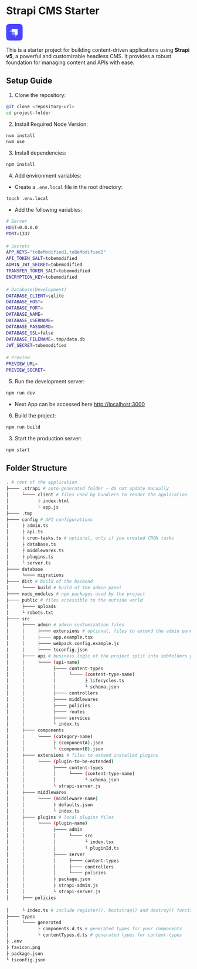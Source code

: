 # Strapi CMS Starter

<img src="favicon.png" width="45" height="45">

This is a starter project for building content-driven applications using **Strapi v5**, a powerful and customizable headless CMS. It provides a robust foundation for managing content and APIs with ease.

## Setup Guide

1. Clone the repository:

```bash
git clone <repository-url>
cd project-folder
```

2. Install Required Node Version:

```bash
nvm install
nvm use
```

3. Install dependencies:

```bash
npm install
```

4. Add environment variables:

- Create a `.env.local` file in the root directory:

```bash
touch .env.local
```

- Add the following variables:

```bash
# Server
HOST=0.0.0.0
PORT=1337

# Secrets
APP_KEYS="toBeModified1,toBeModified2"
API_TOKEN_SALT=tobemodified
ADMIN_JWT_SECRET=tobemodified
TRANSFER_TOKEN_SALT=tobemodified
ENCRYPTION_KEY=tobemodified

# Database(Development)
DATABASE_CLIENT=sqlite
DATABASE_HOST=
DATABASE_PORT=
DATABASE_NAME=
DATABASE_USERNAME=
DATABASE_PASSWORD=
DATABASE_SSL=false
DATABASE_FILENAME=.tmp/data.db
JWT_SECRET=tobemodified

# Preview
PREVIEW_URL=
PREVIEW_SECRET=
```

5. Run the development server:

```bash
npm run dev
```

- Next App can be accessed here [http://localhost:3000](http://localhost:3000)

6. Build the project:

```bash
npm run build
```

3. Start the production server:

```bash
npm start
```

## Folder Structure

```bash
. # root of the application
├──── .strapi # auto-generated folder — do not update manually
│     └──── client # files used by bundlers to render the application
│           ├ index.html
│           └ app.js
├──── .tmp
├──── config # API configurations
│     ├ admin.ts
│     ├ api.ts
│     ├ cron-tasks.ts # optional, only if you created CRON tasks
│     ├ database.ts
│     ├ middlewares.ts
│     ├ plugins.ts
│     └ server.ts
├──── database
│     └──── migrations
├──── dist # build of the backend
│     └──── build # build of the admin panel
├──── node_modules # npm packages used by the project
├──── public # files accessible to the outside world
│     ├──── uploads
│     └ robots.txt
├──── src
│     ├──── admin # admin customization files
│     │     ├──── extensions # optional, files to extend the admin panel
│     │     ├──── app.example.tsx
│     │     ├──── webpack.config.example.js
|     |     ├──── tsconfig.json
│     ├──── api # business logic of the project split into subfolders per API
│     │     └──── (api-name)
│     │           ├──── content-types
│     │           │     └──── (content-type-name)
│     │           │           ├ lifecycles.ts
│     │           │           └ schema.json
│     │           ├──── controllers
│     │           ├──── middlewares
│     │           ├──── policies
│     │           ├──── routes
│     │           ├──── services
│     │           └ index.ts
│     ├──── components
│     │     └──── (category-name)
│     │           ├ (componentA).json
│     │           └ (componentB).json
│     ├──── extensions # files to extend installed plugins
│     │     └──── (plugin-to-be-extended)
│     │           ├──── content-types
│     │           │     └──── (content-type-name)
│     │           │           └ schema.json
│     │           └ strapi-server.js
│     ├──── middlewares
│     │     └──── (middleware-name)
│     │           ├ defaults.json
│     │           └ index.ts
│     ├──── plugins # local plugins files
│     │     └──── (plugin-name)
│     │           ├──── admin
│     │           │     └──── src
│     │           │           └ index.tsx
│     │           │           └ pluginId.ts
│     │           ├──── server
│     │           │     ├──── content-types
│     │           │     ├──── controllers
│     │           │     └──── policies
│     │           ├ package.json
│     │           ├ strapi-admin.js
│     │           └ strapi-server.js
│     ├─── policies

│     └ index.ts # include register(), bootstrap() and destroy() functions
├──── types
│     └──── generated
│           ├ components.d.ts # generated types for your components
│           └ contentTypes.d.ts # generated types for content-types
├ .env
├ favicon.png
├ package.json
└ tsconfig.json
```
